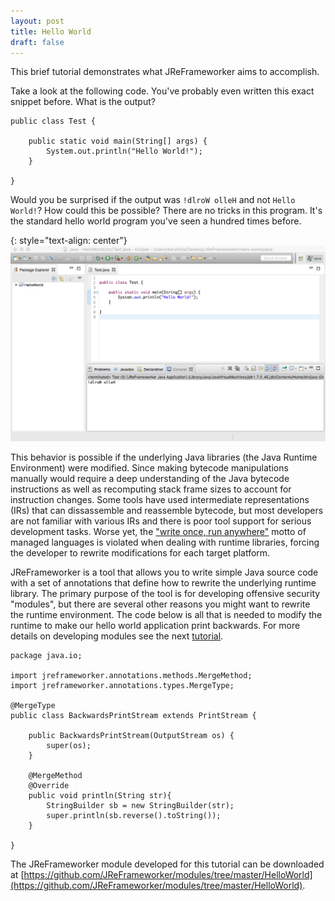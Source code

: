 ```yaml
---
layout: post
title: Hello World
draft: false
---
```


This brief tutorial demonstrates what JReFrameworker aims to accomplish.

Take a look at the following code. You've probably even written this exact snippet before. What is the output?

	public class Test {
	
		public static void main(String[] args) {
			System.out.println("Hello World!");
		}
		
	}

Would you be surprised if the output was `!dlroW olleH` and not `Hello World!`?  How could this be possible?  There are no tricks in this program.  It's the standard hello world program you've seen a hundred times before.

{: style="text-align: center"}
![Unexpected Output](../images/hello-world/BackwardsHelloWorld.png)

This behavior is possible if the underlying Java libraries (the Java Runtime Environment) were modified. Since making bytecode manipulations manually would require a deep understanding of the Java bytecode instructions as well as recomputing stack frame sizes to account for instruction changes. Some tools have used intermediate representations (IRs) that can dissassemble and reassemble bytecode, but most developers are not familiar with various IRs and there is poor tool support for serious development tasks.  Worse yet, the ["write once, run anywhere"](https://en.wikipedia.org/wiki/Write_once,_run_anywhere) motto of managed languages is violated when dealing with runtime libraries, forcing the developer to rewrite modifications for each target platform.

JReFrameworker is a tool that allows you to write simple Java source code with a set of annotations that define how to rewrite the underlying runtime library.  The primary purpose of the tool is for developing offensive security "modules", but there are several other reasons you might want to rewrite the runtime environment.  The code below is all that is needed to modify the runtime to make our hello world application print backwards.  For more details on developing modules see the next [tutorial](/tutorial/hidden_file).

	package java.io;
	
	import jreframeworker.annotations.methods.MergeMethod;
	import jreframeworker.annotations.types.MergeType;
	
	@MergeType
	public class BackwardsPrintStream extends PrintStream {
	
		public BackwardsPrintStream(OutputStream os) {
			super(os);
		}
		
		@MergeMethod
		@Override
		public void println(String str){
			StringBuilder sb = new StringBuilder(str);
			super.println(sb.reverse().toString());
		}
	
	}

The JReFrameworker module developed for this tutorial can be downloaded at [https://github.com/JReFrameworker/modules/tree/master/HelloWorld](https://github.com/JReFrameworker/modules/tree/master/HelloWorld).
